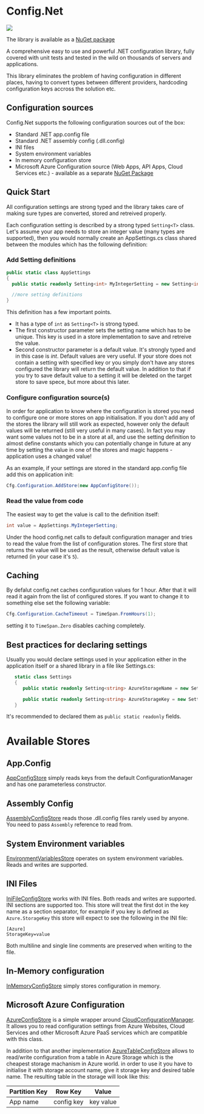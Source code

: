 # Config.Net

![](https://aloneguid.visualstudio.com/DefaultCollection/_apis/public/build/definitions/323c5f4c-c814-452d-9eaf-1006c83fd44c/4/badge)

The library is available as a [NuGet package](https://www.nuget.org/packages/Config.Net)

A comprehensive easy to use and powerful .NET configuration library, fully covered with unit tests and tested in the wild on thousands of servers and applications.

This library eliminates the problem of having configuration in different places, having to convert types between different providers, hardcoding configuration keys accross the solution etc.

## Configuration sources

Config.Net supports the following configuration sources out of the box:

* Standard .NET app.config file
* Standard .NET assembly config (.dll.config)
* INI files
* System environment variables
* In memory configuration store
* Microsoft Azure Configuration source (Web Apps, API Apps, Cloud Services etc.) - available as a separate [NuGet Package](https://www.nuget.org/packages/Config.Net.Azure)

## Quick Start

All configuration settings are strong typed and the library takes care of making sure types are converted, stored and retreived properly.

Each configuration setting is described by a strong typed `Setting<T>` class. Let's assume your app needs to store an integer value (many types are supported), then you would normally create an AppSettings.cs class shared between the modules which has the following definition:

### Add Setting definitions

```csharp
public static class AppSettings
{
  public static readonly Setting<int> MyIntegerSetting = new Setting<int>("Namespace.App.MyIntegerSetting", 5);

  //more setting definitions
}
```

This definition has a few important points.

* It has a type of `int` as `Setting<T>` is strong typed.
* The first constructor parameter sets the setting name which has to be unique. This key is used in a store implementation to save and retreive the value.
* Second constructor parameter is a default value. It's strongly typed and in this case is _int_. Default values are very  useful. If your store does not contain a setting with specified key or you simply don't have any stores configured the library will return the default value. In addition to that if you try to save default value to a setting it will be deleted on the target store to save spece, but more about this later.

### Configure configuration source(s)

In order for application to know where the configuration is stored you need to configure one or more stores on app initialisation. If you don't add any of the stores the library will still work as expected, however only the default values will be returned (still very useful in many cases). In fact you may want some values not to be in a store at all, and use the setting definition to almost define constants which you can potentially change in future at any time by setting the value in one of the stores and magic happens - application uses a changed value!

As an example, if your settings are stored in the standard app.config file add this on application init:

```csharp
Cfg.Configuration.AddStore(new AppConfigStore());
```

### Read the value from code

The easiest way to get the value is call to the definition itself:

```csharp
int value = AppSettings.MyIntegerSetting;
```

Under the hood config.net calls to default configuration manager and tries to read the value from the list of configuration stores. The first store that returns the value will be used as the result, otherwise default value is returned (in your case it's `5`).

## Caching

By defalut config.net caches configuration values for 1 hour. After that it will read it again from the list of configured stores. If you want to change it to something else set the following variable:

```csharp
Cfg.Configuration.CacheTimeout = TimeSpan.FromHours(1);
```

setting it to `TimeSpan.Zero` disables caching completely.

## Best practices for declaring settings

Usually you would declare settings used in your application either in the application itself or a shared library in a file like Settings.cs:

```csharp
   static class Settings
   {
      public static readonly Setting<string> AzureStorageName = new Setting<string>("Azure.Storage.Name", null);

      public static readonly Setting<string> AzureStorageKey = new Setting<string>("Azure.Storage.Key", null);
   }
```

It's recommended to declared them as `public static readonly` fields.

# Available Stores

## App.Config

[AppConfigStore](https://github.com/aloneguid/config/blob/master/src/Config.Net/Stores/AppConfigStore.cs) simply reads keys from the default ConfigurationManager and has one parameterless constructor.

## Assembly Config

[AssemblyConfigStore](https://github.com/aloneguid/config/blob/master/src/Config.Net/Stores/AssemblyConfigStore.cs) reads those .dll.config files rarely used by anyone. You need to pass `Assembly` reference to read from.

## System Environment variables

[EnvironmentVariablesStore](https://github.com/aloneguid/config/blob/master/src/Config.Net/Stores/EnvironmentVariablesStore.cs) operates on system environment variables. Reads and writes are supported.

## INI Files

[IniFileConfigStore](https://github.com/aloneguid/config/blob/master/src/Config.Net/Stores/IniFileConfigStore.cs) works with INI files. Both reads and writes are supported. INI sections are supported too. This store will treat the first dot in the key name as a section separator, for example if you key is defined as `Azure.StorageKey` this store will expect to see the following in the INI file:

```
[Azure]
StorageKey=value
```

Both multiline and single line comments are preserved when writing to the file.

## In-Memory configuration

[InMemoryConfigStore](https://github.com/aloneguid/config/blob/master/src/Config.Net/Stores/InMemoryConfigStore.cs) simply stores configuration in memory.

## Microsoft Azure Configuration

[AzureConfigStore](https://github.com/aloneguid/config/blob/master/src/Config.Net.Azure/AzureConfigStore.cs)  is a simple wrapper around [CloudConfigurationManager](https://msdn.microsoft.com/en-us/library/azure/mt634650.aspx). It allows you to read configuration settings from Azure Websites, Cloud Services and other Microsoft Azure PaaS services which are compatible with this class.

In addition to that another implementation [AzureTableConfigStore](https://github.com/aloneguid/config/blob/master/src/Config.Net.Azure/AzureTableConfigStore.cs) allows to read/write configuration from a table in Azure Storage which is the cheapest storage machanism in Azure world. in order to use it you have to initialise it with storage account name, give it storage key and desired table name. The resulting table in the storage will look like this:

| Partition Key |     Row Key    |  Value    |
|---------------|----------------|-----------|
|  App name     |  config key    | key value |

